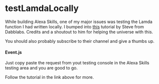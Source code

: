 # testLamdaLocally
While building Alexa Skills, one of my major issues was testing the Lamda function I had written locally. I bumped into [this](https://www.youtube.com/watch?v=_2s2o5vM1Z4) tutorial by Steve from Dabblabs.
Credits and a shoutout to him for helping the universe with this.

You should also probably subscribe to their channel and give a thumbs up.


#### Event.js 

Just copy paste the request from yout testing console in the Alexa Skills testing area and you are good to go.

Follow the tutorial in the link above for more.

